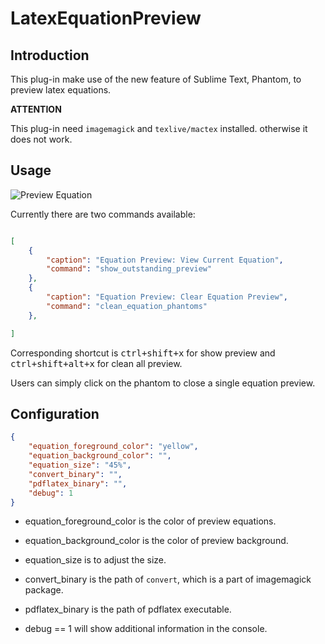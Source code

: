 # LatexEquationPreview

## Introduction

This plug-in make use of the new feature of Sublime Text, Phantom, to preview latex equations.

**ATTENTION**

This plug-in need `imagemagick` and `texlive/mactex` installed. otherwise it does not work.

## Usage

![Preview Equation](https://www.scislab.com/static/media/uploads/PrivateGraphs/latex_preview.gif)

Currently there are two commands available:

```json

[
    {
        "caption": "Equation Preview: View Current Equation",
        "command": "show_outstanding_preview"
    },
    {
        "caption": "Equation Preview: Clear Equation Preview",
        "command": "clean_equation_phantoms"
    },

]
```
Corresponding shortcut is <kbd>ctrl+shift+x</kbd> for show preview and <kbd>ctrl+shift+alt+x</kbd> for clean all preview.

Users can simply click on the phantom to close a single equation preview.

## Configuration

```json
{
    "equation_foreground_color": "yellow",
    "equation_background_color": "",
    "equation_size": "45%",
    "convert_binary": "",
    "pdflatex_binary": "",
    "debug": 1
}

```
- equation_foreground_color is the color of preview equations.

- equation_background_color is the color of preview background.

- equation_size is to adjust the size.

- convert_binary is the path of `convert`, which is a part of imagemagick package.

- pdflatex_binary is the path of pdflatex executable.

- debug == 1 will show additional information in the console.
